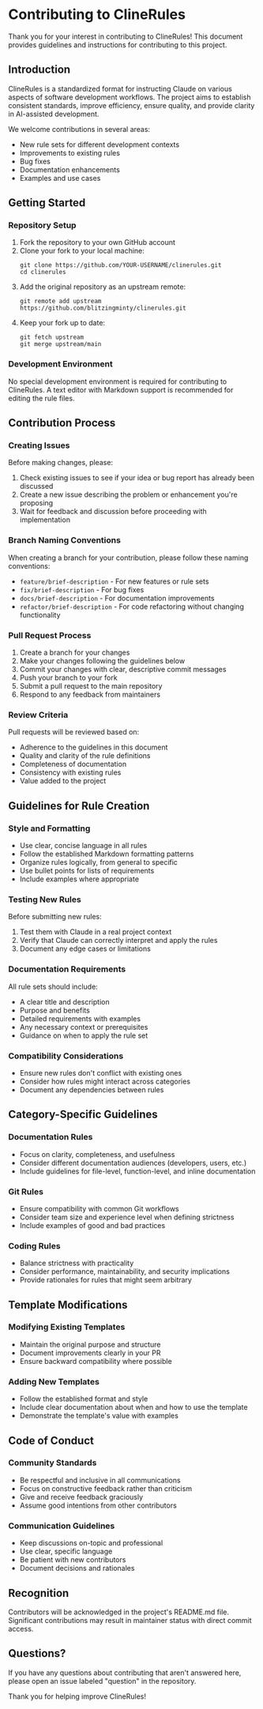 # Contributing to ClineRules

Thank you for your interest in contributing to ClineRules! This document provides guidelines and instructions for contributing to this project.

## Introduction

ClineRules is a standardized format for instructing Claude on various aspects of software development workflows. The project aims to establish consistent standards, improve efficiency, ensure quality, and provide clarity in AI-assisted development.

We welcome contributions in several areas:
- New rule sets for different development contexts
- Improvements to existing rules
- Bug fixes
- Documentation enhancements
- Examples and use cases

## Getting Started

### Repository Setup

1. Fork the repository to your own GitHub account
2. Clone your fork to your local machine:
   ```
   git clone https://github.com/YOUR-USERNAME/clinerules.git
   cd clinerules
   ```
3. Add the original repository as an upstream remote:
   ```
   git remote add upstream https://github.com/blitzingminty/clinerules.git
   ```
4. Keep your fork up to date:
   ```
   git fetch upstream
   git merge upstream/main
   ```

### Development Environment

No special development environment is required for contributing to ClineRules. A text editor with Markdown support is recommended for editing the rule files.

## Contribution Process

### Creating Issues

Before making changes, please:

1. Check existing issues to see if your idea or bug report has already been discussed
2. Create a new issue describing the problem or enhancement you're proposing
3. Wait for feedback and discussion before proceeding with implementation

### Branch Naming Conventions

When creating a branch for your contribution, please follow these naming conventions:

- `feature/brief-description` - For new features or rule sets
- `fix/brief-description` - For bug fixes
- `docs/brief-description` - For documentation improvements
- `refactor/brief-description` - For code refactoring without changing functionality

### Pull Request Process

1. Create a branch for your changes
2. Make your changes following the guidelines below
3. Commit your changes with clear, descriptive commit messages
4. Push your branch to your fork
5. Submit a pull request to the main repository
6. Respond to any feedback from maintainers

### Review Criteria

Pull requests will be reviewed based on:

- Adherence to the guidelines in this document
- Quality and clarity of the rule definitions
- Completeness of documentation
- Consistency with existing rules
- Value added to the project

## Guidelines for Rule Creation

### Style and Formatting

- Use clear, concise language in all rules
- Follow the established Markdown formatting patterns
- Organize rules logically, from general to specific
- Use bullet points for lists of requirements
- Include examples where appropriate

### Testing New Rules

Before submitting new rules:

1. Test them with Claude in a real project context
2. Verify that Claude can correctly interpret and apply the rules
3. Document any edge cases or limitations

### Documentation Requirements

All rule sets should include:

- A clear title and description
- Purpose and benefits
- Detailed requirements with examples
- Any necessary context or prerequisites
- Guidance on when to apply the rule set

### Compatibility Considerations

- Ensure new rules don't conflict with existing ones
- Consider how rules might interact across categories
- Document any dependencies between rules

## Category-Specific Guidelines

### Documentation Rules

- Focus on clarity, completeness, and usefulness
- Consider different documentation audiences (developers, users, etc.)
- Include guidelines for file-level, function-level, and inline documentation

### Git Rules

- Ensure compatibility with common Git workflows
- Consider team size and experience level when defining strictness
- Include examples of good and bad practices

### Coding Rules

- Balance strictness with practicality
- Consider performance, maintainability, and security implications
- Provide rationales for rules that might seem arbitrary

## Template Modifications

### Modifying Existing Templates

- Maintain the original purpose and structure
- Document improvements clearly in your PR
- Ensure backward compatibility where possible

### Adding New Templates

- Follow the established format and style
- Include clear documentation about when and how to use the template
- Demonstrate the template's value with examples

## Code of Conduct

### Community Standards

- Be respectful and inclusive in all communications
- Focus on constructive feedback rather than criticism
- Give and receive feedback graciously
- Assume good intentions from other contributors

### Communication Guidelines

- Keep discussions on-topic and professional
- Use clear, specific language
- Be patient with new contributors
- Document decisions and rationales

## Recognition

Contributors will be acknowledged in the project's README.md file. Significant contributions may result in maintainer status with direct commit access.

## Questions?

If you have any questions about contributing that aren't answered here, please open an issue labeled "question" in the repository.

Thank you for helping improve ClineRules!
